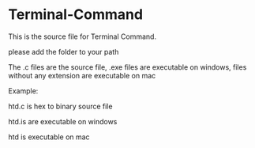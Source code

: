 # Terminal-Command
This is the source file for Terminal Command.

please add the folder to your path 

The .c files are the source file, .exe files are executable on windows, files without any extension are executable on mac

Example:

htd.c is hex to binary source file

htd.is are executable on windows

htd is executable on mac
